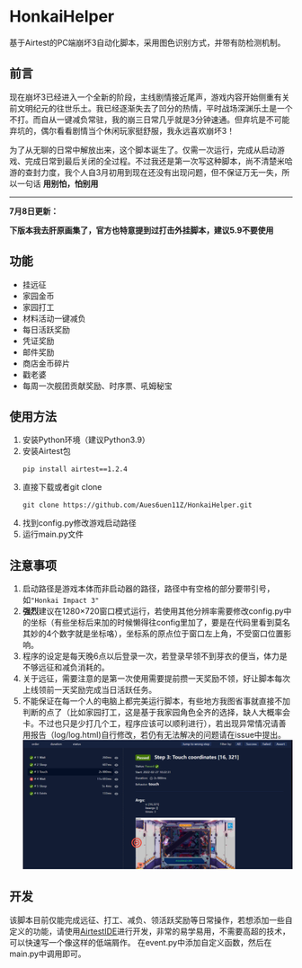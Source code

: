 # HonkaiHelper
基于Airtest的PC端崩坏3自动化脚本，采用图色识别方式，并带有防检测机制。

## 前言
现在崩坏3已经进入一个全新的阶段，主线剧情接近尾声，游戏内容开始侧重有关前文明纪元的往世乐土。我已经逐渐失去了凹分的热情，平时战场深渊乐土是一个不打。而自从一键减负常驻，我的崩三日常几乎就是3分钟速通。但弃坑是不可能弃坑的，偶尔看看剧情当个休闲玩家挺舒服，我永远喜欢崩坏3！

为了从无聊的日常中解放出来，这个脚本诞生了。仅需一次运行，完成从启动游戏、完成日常到最后关闭的全过程。不过我还是第一次写这种脚本，尚不清楚米哈游的查封力度，我个人自3月初用到现在还没有出现问题，但不保证万无一失，所以一句话 **用别怕，怕别用**

---
**7月8日更新：**

**下版本我去肝原画集了，官方也特意提到过打击外挂脚本，建议5.9不要使用**


## 功能
- 挂远征
- 家园金币
- 家园打工
- 材料活动一键减负
- 每日活跃奖励
- 凭证奖励
- 邮件奖励
- 商店金币碎片
- 戳老婆
- 每周一次舰团贡献奖励、时序票、吼姆秘宝

## 使用方法
1. 安装Python环境（建议Python3.9）
2. 安装Airtest包
    ```
    pip install airtest==1.2.4
    ```
3. 直接下载或者git clone
    ```
    git clone https://github.com/Aues6uen11Z/HonkaiHelper.git 
    ```
4. 找到config.py修改游戏启动路径
5. 运行main.py文件

## 注意事项

1. 启动路径是游戏本体而非启动器的路径，路径中有空格的部分要带引号，如`"Honkai Impact 3"`
2. **强烈**建议在1280×720窗口模式运行，若使用其他分辨率需要修改config.py中的坐标（有些坐标后来加的时候懒得往config里加了，要是在代码里看到莫名其妙的4个数字就是坐标咯），坐标系的原点位于窗口左上角，不受窗口位置影响。
3. 程序的设定是每天晚6点以后登录一次，若登录早领不到芽衣的便当，体力是不够远征和减负消耗的。
4. 关于远征，需要注意的是第一次使用需要提前攒一天奖励不领，好让脚本每次上线领前一天奖励完成当日活跃任务。
5. 不能保证在每一个人的电脑上都完美运行脚本，有些地方我图省事就直接不加判断的点了（比如家园打工，这是基于我家园角色全齐的选择，缺人大概率会卡。不过也只是少打几个工，程序应该可以顺利进行），若出现异常情况请善用报告（log/log.html)自行修改，若仍有无法解决的问题请在issue中提出。
   ![网页报告](report.png)

## 开发

该脚本目前仅能完成远征、打工、减负、领活跃奖励等日常操作，若想添加一些自定义的功能，请使用[AirtestIDE](https://airtest.doc.io.netease.com)进行开发，非常的易学易用，不需要高超的技术，可以快速写一个像这样的低端屑作。 在event.py中添加自定义函数，然后在main.py中调用即可。
